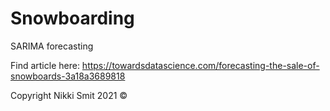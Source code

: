 # Snowboarding
SARIMA forecasting 

Find article here: https://towardsdatascience.com/forecasting-the-sale-of-snowboards-3a18a3689818

Copyright Nikki Smit 2021 ©
